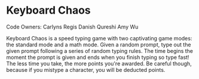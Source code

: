# Keyboard Chaos
Code Owners:
Carlyns Regis
Danish Qureshi
Amy Wu

Keyboard Chaos is a speed typing game with two captivating game modes: the standard mode and a math mode. Given a random prompt, type out the given prompt following a series of random typing rules. The time begins the moment the prompt is given and ends when you finish typing so type fast! The less time you take, the more points you're awarded. Be careful though, because if you mistype a character, you will be deducted points.
